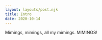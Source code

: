 ```yaml
---
layout: layouts/post.njk
title: Intro
date: 2020-10-14
---
```


Mimings, mimings, all my mimings. MIMINGS!